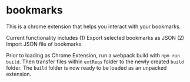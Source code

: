 # bookmarks
This is a chrome extension that helps you interact with your bookmarks. 

Current functionality includes (1) Export selected bookmarks as JSON   (2) Import JSON file of bookmarks. 


Prior to loading as Chrome Extension, run a webpack build with `npm run build`. Then transfer files within `extReqs` folder to the newly created `build` folder. The `build` folder is now ready to be loaded as an unpacked extension. 